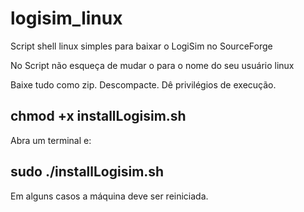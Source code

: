 # logisim_linux

Script shell linux simples para baixar o LogiSim no SourceForge

No Script não esqueça de mudar o <usuario> para o nome do seu usuário linux

Baixe tudo como zip. 
Descompacte.
Dê privilégios de execução.
## chmod +x installLogisim.sh

Abra um terminal e:
## sudo ./installLogisim.sh

Em alguns casos a máquina deve ser reiniciada.
